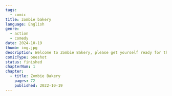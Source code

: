 ```yaml
---
tags:
  - comic
title: zombie bakery
language: English
genre:
  - action
  - comedy
date: 2024-10-19
thumb: img.jpg
description: Welcome to Zombie Bakery, please get yourself ready for the brain pastry!
comicType: oneshot
status: finished
chapterNum: 1
chapter:
  - title: Zombie Bakery
    pages: 72
    published: 2022-10-19
---
```


